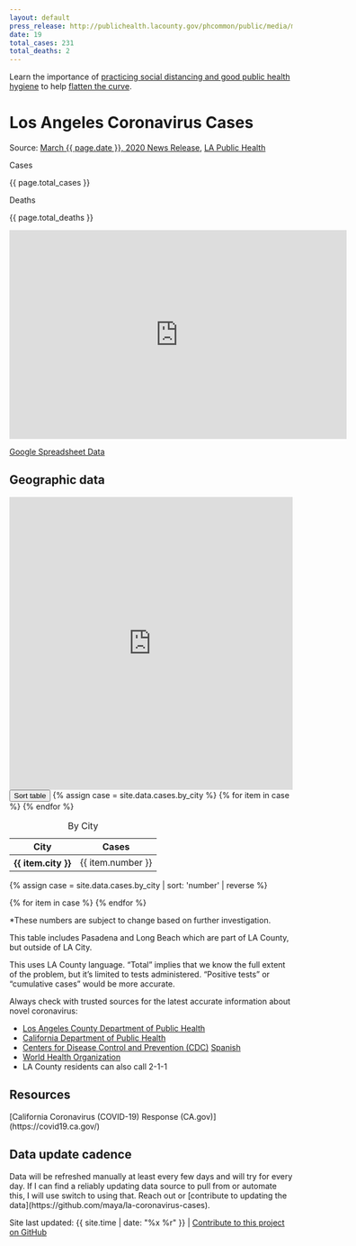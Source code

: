 ```yaml
---
layout: default
press_release: http://publichealth.lacounty.gov/phcommon/public/media/mediapubhpdetail.cfm?prid=2273
date: 19
total_cases: 231
total_deaths: 2
---
```


<div class="padding-2 tablet:padding-x-4 bg-primary-dark">
  <p class="margin-0 font-sans-2xs text-white">Learn the importance of <a class="text-white" href="https://covid19.ca.gov/">practicing social distancing and good public health hygiene</a> to help <a class="text-white" href="https://www.flattenthecurve.com/">flatten the curve</a>.</p>
</div>
<div class="padding-2 tablet:padding-x-4">
  <h1 class="font-sans-3xl text-normal margin-bottom-0 margin-top-05">Los Angeles Coronavirus Cases</h1>
  <p>Source: <a class="usa-link" href="{{ page.press_release }}">March {{ page.date }}, 2020 News Release</a>, <a class="usa-link" href="http://www.publichealth.lacounty.gov/media/Coronavirus/">LA Public Health</a></p>

  <div class="display-block margin-y-3">
    <div class="display-inline-block">
      <p class="margin-y-0 font-sans-3xs text-ls-2 text-uppercase">Cases</p>
      <p class="font-sans-3xl text-bold margin-y-0 text-primary-dark">{{ page.total_cases }}</p>
    </div>
    <div class="display-inline-block margin-left-2">
      <p class="margin-y-0 font-sans-3xs text-ls-2 text-uppercase">Deaths</p>
      <p class="font-sans-3xl text-bold margin-y-0">{{ page.total_deaths }}</p>
    </div>
  </div>

  <iframe class="border-2px border-base-lighter" width="600" height="371" seamless frameborder="0" scrolling="no" src="https://docs.google.com/spreadsheets/d/e/2PACX-1vRcjzQb44BEhNlZU8oQxvh8VWjGcf5y8NOx53WvWo2bVaEGjmrynQwnN9FaJxl8yzDEXmzb5Emc1cM8/pubchart?oid=1931319394&amp;format=interactive"></iframe>
  <p class="font-sans-3xs">
    <a class="usa-link" href="https://docs.google.com/spreadsheets/d/1b72cOI-GFZkkp8jbdjTj9ZBkRCinCyCWHJh50Ud_yN4/edit?usp=sharing">Google Spreadsheet Data</a>
  </p>

<h2 class="margin-top-4 margin-bottom-2">Geographic data</h2>
<div class="maxw-tablet">
<iframe width="100%" height="520" frameborder="0" src="https://mbenari.carto.com/builder/0bfef6d9-97eb-484d-bf88-412aa82b904e/embed" allowfullscreen webkitallowfullscreen mozallowfullscreen oallowfullscreen msallowfullscreen></iframe>
</div>

  <style type="text/css">
    .table-sorted {display: none;}
    .toggle-me.active + .table-unsorted {display: none;}
    .active.table-sorted {display: block;}
  </style>

  <div class="clearfix margin-top-4"></div>
  <button class="toggle-me usa-button margin-top-4">Sort table</button>
  {% assign case = site.data.cases.by_city %}
  <table class="usa-table table-unsorted">
    <caption>By City</caption>
    <thead>
      <tr>
        <th scope="col">City</th>
        <th scope="col">Cases</th>
      </tr>
    </thead>
    <tbody>
      {% for item in case %}
      <tr>
        <th scope="row">{{ item.city }}</th>
        <td>{{ item.number }}</td>
      </tr>
      {% endfor %}
    </tbody>
  </table>

  {% assign case = site.data.cases.by_city | sort: 'number' | reverse %}
  <table class="usa-table table-sorted">
    <caption>By City</caption>
    <thead>
      <tr>
        <th scope="col">City</th>
        <th scope="col">Cases</th>
      </tr>
    </thead>
    <tbody>
      {% for item in case %}
      <tr>
        <th scope="row">{{ item.city }}</th>
        <td>{{ item.number }}</td>
      </tr>
      {% endfor %}
    </tbody>
  </table>
<div class="usa-prose" markdown="1">
  <p class="font-sans-2xs">*These numbers are subject to change based on further investigation.</p>
  <p class="font-sans-2xs">This table includes Pasadena and Long Beach which are part of LA County, but outside of LA City.</p>
  <p class="font-sans-2xs">This uses LA County language. “Total” implies that we know the full extent of the problem, but it’s limited to tests administered. “Positive tests” or “cumulative cases” would be more accurate.</p>

Always check with trusted sources for the latest accurate information about novel coronavirus:
- [Los Angeles County Department of Public Health](http://publichealth.lacounty.gov/media/Coronavirus/)
- [California Department of Public Health](https://cdph.ca.gov/Programs/CID/DCDC/Pages/Immunization/ncov2019.aspx)
- [Centers for Disease Control and Prevention (CDC)](https://cdc.gov/coronavirus/2019-ncov/index.html)  [Spanish](https://cdc.gov/coronavirus/2019-ncov/index-sp.html)
- [World Health Organization](https://who.int/health-topics/coronavirus)
- LA County residents can also call 2-1-1
</div>

<h2 class="font-sans-lg margin-top-4 margin-bottom-2">Resources</h2>
<div class="usa-prose" markdown="1">
[California Coronavirus (COVID-19) Response (CA.gov)](https://covid19.ca.gov/)
</div>

<h2 class="font-sans-lg margin-top-4 margin-bottom-2">Data update cadence</h2>
<div class="usa-prose" markdown="1">
Data will be refreshed manually at least every few days and will try for every day. If I can find a reliably updating data source to pull from or automate this, I will use switch to using that. Reach out or [contribute to updating the data](https://github.com/maya/la-coronavirus-cases).
</div>
  <p class="font-sans-2xs margin-top-4 margin-bottom-0">Site last updated: <span class="font-mono-2xs">{{ site.time | date: "%x %r" }}</span> <span class="margin-x-1">|</span> <a class="usa-link" href="https://github.com/maya/la-coronavirus-cases">Contribute to this project on GitHub</a></p>
</div>


<script type="text/javascript">
var el = document.querySelector('.toggle-me');
var table = document.querySelector('.table-sorted');

el.onclick = function() {
  el.classList.toggle('active');
  table.classList.toggle('active');
}
</script>
